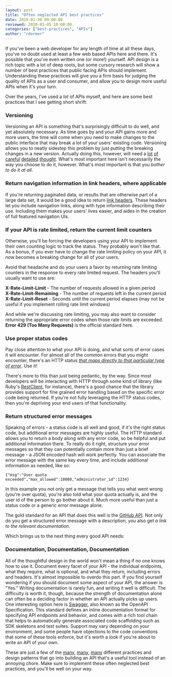 ```yaml
---
layout: post
title: "Often neglected API best practices"
date: 2019-01-30 09:00:00
reviewed: 2020-03-05 10:00:00
categories: ["best-practices", "APIs"]
author: "rdormer"
---
```


If you've been a web developer for any length of time at all these days, you've no doubt used at least a
few web based APIs here and there. It's possible that you've even written one (or more!) yourself.
API design is a rich topic with a lot of deep roots, but some cursory research will show a number of best
practices that public facing APIs should implement. Understanding these practices will give you a firm basis
for judging the quality of APIs as a user and consumer, and allow you to design more useful APIs when it's your turn.

<!--more-->

Over the years, I've used a _lot_ of APIs myself, and here are some best practices that I see getting short shrift:

### Versioning

Versioning an API is something that's surprisingly difficult to do well, and yet absolutely necessary. As time goes
by and your API gains more and more users, the time will come when you need to make changes to the public interface
that may break a lot of your users' existing code. Versioning allows you to neatly sidestep this problem by just
putting the breaking changes in a new version. Actually doing this, however, will need a [lot](https://restfulapi.net/versioning/) [of](https://apigee.com/about/blog/developer/common-misconceptions-about-api-versioning) [careful](https://blog.apisyouwonthate.com/api-versioning-has-no-right-way-f3c75457c0b7) [detailed](https://semver.org/) [thought](https://blog.restcase.com/restful-api-versioning-insights/). What's most important here isn't necessarily the way you choose to do it, however. What's most important is that you _bother to do it at all_.

### Return navigation information in link headers, where applicable

If you're returning paginated data, or results that are otherwise part of a large data set, it would be a good
idea to return [link headers](https://tools.ietf.org/html/rfc5988). These headers let you include navigation
links, along with type information describing their use. Including them makes your users' lives easier, and aides
in the creation of full featured navigation UIs.

### If your API is rate limited, return the current limit counters

Otherwise, you'll be forcing the developers using your API to implement their own counting logic to track the status.
They probably won't like that. As a bonus, if you ever have to change the rate limiting policy on your API, it now
becomes a breaking change for all of your users.

Avoid that headache and do your users a favor by returning rate limiting counters in the response to every rate
limited request. The headers you'll usually want to use are:

**X-Rate-Limit-Limit** - The number of requests allowed in a given period  
**X-Rate-Limit-Remaining** - The number of requests left in the current period  
**X-Rate-Limit-Reset** - Seconds until the current period elapses (may not be useful if you implement
rolling rate limit windows)

And while we're discussing rate limiting, you may also want to consider returning the appropriate error codes
when those rate limits are exceeded. **Error 429 (Too Many Requests)** is the official standard here.

### Use proper status codes

Pay close attention to what your API is doing, and what sorts of error cases it will encounter. For almost all
of the common errors that you might encounter, there's an HTTP status [_that maps directly to that particular
type of error_](https://tools.ietf.org/html/rfc7231#section-6). Use it!

There's more to this than just being pedantic, by the way. Since most developers will be interacting with HTTP
through some kind of library (like Ruby's [RestClient](https://github.com/rest-client/rest-client), for instance),
there's a good chance that the library provides support for fine grained error handling based on the specific error
code being returned. If you're not fully leveraging the HTTP status codes, then you're depriving your end users of
that functionality.

### Return structured error messages

Speaking of errors - a status code is all well and good, if it's the right status code, but additional error messages
are highly useful. The HTTP standard allows you to return a body along with any error code, so be helpful and put
additional information there. To really do it right, structure your error messages so that they can potentially
contain more than just a brief message - a JSON encoded hash will work perfectly. You can associate the error
message with the same key every time, and include additional information as needed, like so:

```
{"msg":"User quota exceeded","max_allowed":10000,"administrator_id":1234}
```

In this example you not only get a message that tells you what went wrong (you're over quota), you're also told
what your quota actually is, and the user id of the person to go bother about it. Much more useful than just a
status code or a generic error message alone.

The gold standard for an API that does this well is the [GitHub API](https://developer.github.com/v3/). Not only
do you get a structured error message with a description, you also get _a link to the relevant documentation_.

Which brings us to the next thing every good API needs:

### Documentation, Documentation, Documentation

All of the thoughtful design in the world won't mean a thing if no one knows how to use it. Document every facet
of your API - the individual endpoints, what they require, what is optional, and what they return, including errors
and headers. It's almost impossible to overdo this part. If you find yourself wondering if you should document
some aspect of your API, the answer is "Yes." Writing documentation is rarely fun, and writing it well is difficult.
The difficulty is worth it, though, because the strength of documentation alone can often be a deciding factor in whether
an API actually picks up users. One interesting option here is [Swagger](https://swagger.io/solutions/api-documentation/),
also known as the OpenAPI Specification. This standard defines an inline documentation format for specifying API endpoints
and behavior, and comes with a rich tool chain that helps to automatically generate associated code scaffolding such as
SDK skeletons and test suites. Support may vary depending on your environment, and some people have objections to the
code conventions that some of these tools enforce, but it's worth a look if you're about to write an API of your own.

These are just a few of the [many](https://blog.mwaysolutions.com/2014/06/05/10-best-practices-for-better-restful-api/), [many](https://github.com/RestCheatSheet/api-cheat-sheet#api-design-cheat-sheet), [many](https://www.vinaysahni.com/best-practices-for-a-pragmatic-restful-api)
different practices and design patterns that go into building an API that's a useful tool instead of an annoying chore.
Make sure to implement these often neglected best practices, and you'll be well on your way.
